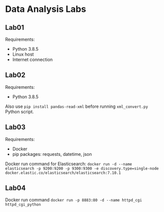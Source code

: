 # Data Analysis Labs
## Lab01
Requirements:
* Python 3.8.5
* Linux host
* Internet connection
## Lab02
Requirements:
* Python 3.8.5

Also use `pip install pandas-read-xml` before running `xml_convert.py` Python script.
## Lab03
Requirements:
* Docker
* pip packages: requests, datetime, json

Docker run command for Elasticsearch: `docker run -d --name elasticsearch -p 9200:9200 -p 9300:9300 -e discovery.type=single-node docker.elastic.co/elasticsearch/elasticsearch:7.10.1`

## Lab04
Docker run command `docker run -p 8883:80 -d --name httpd_cgi httpd_cgi_python`
